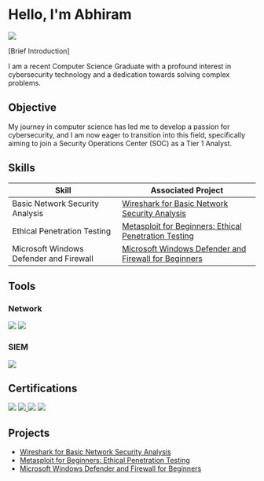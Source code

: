 # Hello, I'm Abhiram
<a href="https://www.linkedin.com/in/tgabhiram"><img src="https://img.shields.io/badge/-LinkedIn-0072b1?&style=for-the-badge&logo=linkedin&logoColor=white" /></a>


[Brief Introduction]

I am a recent Computer Science Graduate with a profound interest in cybersecurity technology and a dedication towards solving complex problems.

## Objective

My journey in computer science has led me to develop a passion for cybersecurity, and I am now eager to transition into this field, specifically aiming to join a Security Operations Center (SOC) as a Tier 1 Analyst.

## Skills

| Skill                                         | Associated Project         |
|-----------------------------------------------|----------------------------|
| Basic Network Security Analysis               | <a href="https://github.com/ABRM2002/Basic-Network-Security-Analysis/tree/main">Wireshark for Basic Network Security Analysis </a>|
| Ethical Penetration Testing                   | <a href="https://github.com/ABRM2002/Metasploit-for-Beginners-Ethical-Penetration-Testing/tree/main"> Metasploit for Beginners: Ethical Penetration Testing  </a>|
| Microsoft Windows Defender and Firewall       | <a href="https://github.com/ABRM2002/Microsoft-Windows-Defender-and-Firewall-for-Beginners/tree/main">Microsoft Windows Defender and Firewall for Beginners</a>|

## Tools

### Network
<div>
    <img src="https://img.shields.io/badge/-Wireshark-1679A7?&style=for-the-badge&logo=Wireshark&logoColor=white" />
   <img src="https://img.shields.io/badge/-Metasploit-1679A7?&style=for-the-badge&logo=Metasploit&logoColor=white" />

</div>

### SIEM
<div>
    
  <img src="https://img.shields.io/badge/-Splunk-000000?&style=for-the-badge&logo=Splunk&logoColor=white" />
    
</div>

## Certifications

<div>
<a href="https://coursera.org/verify/professional-cert/PFPA88PP4ZT4" target="_blank">
    <img src="https://img.shields.io/badge/Google%20Cybersecurity%20Professional%20Certificate-%20Google-007ACC?style=for-the-badge&logo=Google&logoColor=white" /></a>
<a href="https://arcx.io/verify-certificate?id=7646d5a1becc4c4221c97a324404cb9e1ce9bce9&k=f34f23b1fe7844f999acd71577c64c55" target="_blank">
    <img src="https://img.shields.io/badge/Cyber%20Threat%20Intelligence%20101-ArcX-007ACC?style=for-the-badge&logo=arcX&logoColor=white" />
</a>
<img src="https://img.shields.io/badge/Endpoint%20Detection%20and%20Response%20Foundation-%20Qualys-A50000?style=for-the-badge&logo=Qualys&logoColor=white" />
<img src="https://img.shields.io/badge/Vulnerability%20Management%20Foundation-%20Qualys-A50000?style=for-the-badge&logo=Qualys&logoColor=white" />

</div>

## Projects
- <a href="https://github.com/ABRM2002/Basic-Network-Security-Analysis/tree/main">Wireshark for Basic Network Security Analysis </a>
- <a href="https://github.com/ABRM2002/Metasploit-for-Beginners-Ethical-Penetration-Testing/tree/main"> Metasploit for Beginners: Ethical Penetration Testing  </a>
- <a href="https://github.com/ABRM2002/Microsoft-Windows-Defender-and-Firewall-for-Beginners/tree/main">Microsoft Windows Defender and Firewall for Beginners</a>
